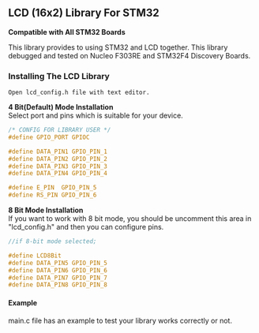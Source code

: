 ## LCD (16x2) Library For STM32
**Compatible with All STM32 Boards**

This library provides to using STM32 and LCD together. This library debugged and tested on Nucleo F303RE and STM32F4 Discovery Boards. 

### Installing The LCD Library  

`Open lcd_config.h file with text editor.`  

**4 Bit(Default) Mode Installation**   
Select port and pins which is suitable for your device. 

```c
/* CONFIG FOR LIBRARY USER */
#define GPIO_PORT GPIOC

#define DATA_PIN1 GPIO_PIN_1
#define DATA_PIN2 GPIO_PIN_2
#define DATA_PIN3 GPIO_PIN_3
#define DATA_PIN4 GPIO_PIN_4

#define E_PIN  GPIO_PIN_5
#define RS_PIN GPIO_PIN_6

```
**8 Bit Mode Installation**  
If you want to work with 8 bit mode, you should be uncomment this area in "lcd_config.h" and then you can configure pins.
```c
//if 8-bit mode selected;

#define LCD8Bit
#define DATA_PIN5 GPIO_PIN_5
#define DATA_PIN6 GPIO_PIN_6
#define DATA_PIN7 GPIO_PIN_7
#define DATA_PIN8 GPIO_PIN_8

```

#### Example
main.c file has an example to test your library works correctly or not.
